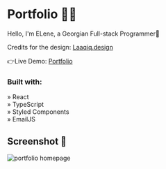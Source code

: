 # Portfolio 👩‍💻

Hello, I'm ELene, a Georgian Full-stack Programmer👋

Credits for the design: [Laaqiq.design](https://www.figma.com/community/file/1063415783897538948)

👉Live Demo: [Portfolio](https://elene.pages.dev/)

### Built with:

&raquo; React <br>
&raquo; TypeScript <br>
&raquo; Styled Components <br>
&raquo; EmailJS <br>

## Screenshot 📸

![portfolio homepage](https://github.com/EleneQ/Hekto---eCommerce-Store/assets/126418804/90d76468-d2a8-4e23-9fdb-f749aa61e8e5)

